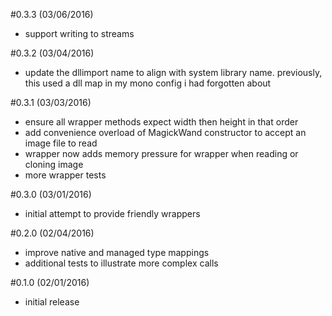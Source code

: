 #0.3.3 (03/06/2016)
- support writing to streams

#0.3.2 (03/04/2016)
- update the dllimport name to align with system library name.  previously, this used a dll map in my mono config i had forgotten about

#0.3.1 (03/03/2016)
- ensure all wrapper methods expect width then height in that order
- add convenience overload of MagickWand constructor to accept an image file to read
- wrapper now adds memory pressure for wrapper when reading or cloning image
- more wrapper tests

#0.3.0 (03/01/2016)
- initial attempt to provide friendly wrappers

#0.2.0 (02/04/2016)
- improve native and managed type mappings
- additional tests to illustrate more complex calls

#0.1.0 (02/01/2016)
- initial release
